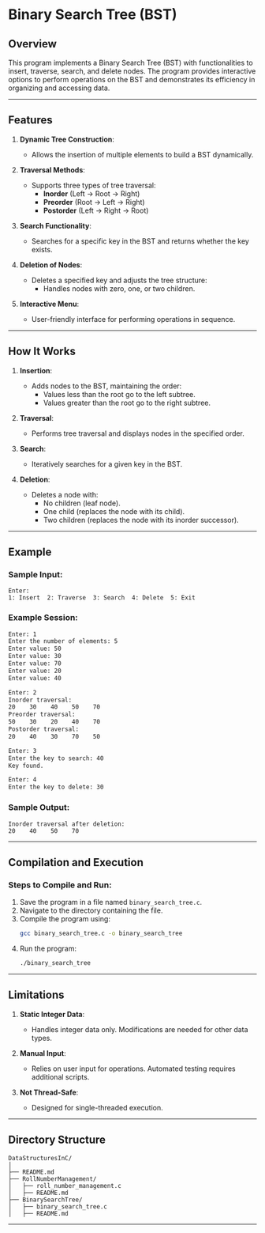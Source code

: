 # Binary Search Tree (BST)

## Overview

This program implements a Binary Search Tree (BST) with functionalities to insert, traverse, search, and delete nodes. The program provides interactive options to perform operations on the BST and demonstrates its efficiency in organizing and accessing data.

---

## Features

1. **Dynamic Tree Construction**:
   - Allows the insertion of multiple elements to build a BST dynamically.

2. **Traversal Methods**:
   - Supports three types of tree traversal:
     - **Inorder** (Left → Root → Right)
     - **Preorder** (Root → Left → Right)
     - **Postorder** (Left → Right → Root)

3. **Search Functionality**:
   - Searches for a specific key in the BST and returns whether the key exists.

4. **Deletion of Nodes**:
   - Deletes a specified key and adjusts the tree structure:
     - Handles nodes with zero, one, or two children.

5. **Interactive Menu**:
   - User-friendly interface for performing operations in sequence.

---

## How It Works

1. **Insertion**:
   - Adds nodes to the BST, maintaining the order:
     - Values less than the root go to the left subtree.
     - Values greater than the root go to the right subtree.

2. **Traversal**:
   - Performs tree traversal and displays nodes in the specified order.

3. **Search**:
   - Iteratively searches for a given key in the BST.

4. **Deletion**:
   - Deletes a node with:
     - No children (leaf node).
     - One child (replaces the node with its child).
     - Two children (replaces the node with its inorder successor).

---

## Example

### Sample Input:
```plaintext
Enter:
1: Insert  2: Traverse  3: Search  4: Delete  5: Exit
```

### Example Session:
```bash
Enter: 1
Enter the number of elements: 5
Enter value: 50
Enter value: 30
Enter value: 70
Enter value: 20
Enter value: 40

Enter: 2
Inorder traversal:
20    30    40    50    70
Preorder traversal:
50    30    20    40    70
Postorder traversal:
20    40    30    70    50

Enter: 3
Enter the key to search: 40
Key found.

Enter: 4
Enter the key to delete: 30
```

### Sample Output:
```plaintext
Inorder traversal after deletion:
20    40    50    70
```

---

## Compilation and Execution

### Steps to Compile and Run:
1. Save the program in a file named `binary_search_tree.c`.
2. Navigate to the directory containing the file.
3. Compile the program using:
   ```bash
   gcc binary_search_tree.c -o binary_search_tree
   ```
4. Run the program:
   ```bash
   ./binary_search_tree
   ```

---

## Limitations

1. **Static Integer Data**:
   - Handles integer data only. Modifications are needed for other data types.
   
2. **Manual Input**:
   - Relies on user input for operations. Automated testing requires additional scripts.

3. **Not Thread-Safe**:
   - Designed for single-threaded execution.

---

## Directory Structure

```
DataStructuresInC/
│
├── README.md
├── RollNumberManagement/
│   ├── roll_number_management.c
│   ├── README.md
├── BinarySearchTree/
│   ├── binary_search_tree.c
│   ├── README.md
```

---
